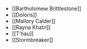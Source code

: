 - [[Bartholomew Brittlestone]]
- [[Doloris]]
- [[Mallory Calder]]
- [[Rayna Khatri]]
- [[T'hau]]
- [[Stormbreaker]]